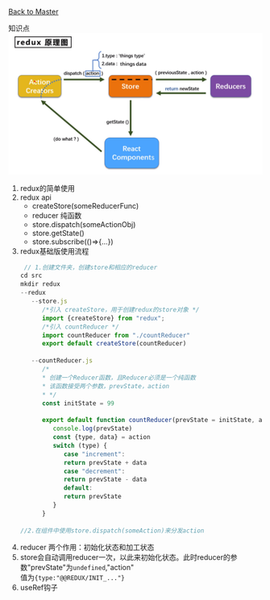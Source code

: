 [Back to Master](/#demo11)

知识点
![img.png](img.png)

1. redux的简单使用
2. redux api
    * createStore(someReducerFunc)
    * reducer 纯函数
    * store.dispatch(someActionObj)
    * store.getState()
    * store.subscribe(()=>{...})
3. redux基础版使用流程
   ```javascript
    // 1.创建文件夹，创建store和相应的reducer
   cd src
   mkdir redux
   --redux
      --store.js
         /*引入 createStore，用于创建redux的store对象 */
         import {createStore} from "redux"; 
         /*引入 countReducer */ 
         import countReducer from "./countReducer"
         export default createStore(countReducer)

      --countReducer.js
         /*
         * 创建一个Reducer函数，且Reducer必须是一个纯函数
         * 该函数接受两个参数，prevState，action
         * */
         const initState = 99
         
         export default function countReducer(prevState = initState, action) {
            console.log(prevState)
            const {type, data} = action
            switch (type) {
               case "increment":
               return prevState + data
               case "decrement":
               return prevState - data
               default:
               return prevState
            }
         }  

   //2.在组件中使用store.dispatch(someAction)来分发action

   ```
4. reducer 两个作用：初始化状态和加工状态
5. store会自动调用reducer一次，以此来初始化状态。此时reducer的参数"prevState"为`undefined`,"action"\
   值为`{type:"@@REDUX/INIT_..."}`
6. useRef钩子